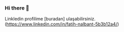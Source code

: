 ### Hi there 👋

<!--
**Fatihnalbant/Fatihnalbant** is a ✨ _special_ ✨ repository because its `README.md` (this file) appears on your GitHub profile.

Here are some ideas to get you started:

- 🔭 I’m currently working on ...
- 🌱 I’m currently learning ...
- 👯 I’m looking to collaborate on ...
- 🤔 I’m looking for help with ...
- 💬 Ask me about ...
- 📫 How to reach me: ...
- 😄 Pronouns: ...
- ⚡ Fun fact: ...
-->

Linkledin profilime [buradan] ulaşabilirsiniz. (https://www.linkedin.com/in/fatih-nalbant-5b3b12a4/)
